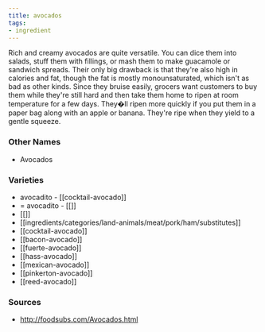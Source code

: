 ```yaml
---
title: avocados
tags:
- ingredient
---
```

Rich and creamy avocados are quite versatile. You can dice them into salads, stuff them with fillings, or mash them to make guacamole or sandwich spreads. Their only big drawback is that they're also high in calories and fat, though the fat is mostly monounsaturated, which isn't as bad as other kinds. Since they bruise easily, grocers want customers to buy them while they're still hard and then take them home to ripen at room temperature for a few days. They�ll ripen more quickly if you put them in a paper bag along with an apple or banana. They're ripe when they yield to a gentle squeeze.

### Other Names

* Avocados

### Varieties

* avocadito - [[cocktail-avocado]]
* = avocadito - [[]]
* [[]]
* [[ingredients/categories/land-animals/meat/pork/ham/substitutes]]
* [[cocktail-avocado]]
* [[bacon-avocado]]
* [[fuerte-avocado]]
* [[hass-avocado]]
* [[mexican-avocado]]
* [[pinkerton-avocado]]
* [[reed-avocado]]

### Sources
* http://foodsubs.com/Avocados.html
